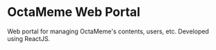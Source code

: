 
# OctaMeme Web Portal

Web portal for managing OctaMeme's contents, users, etc. Developed using ReactJS.


